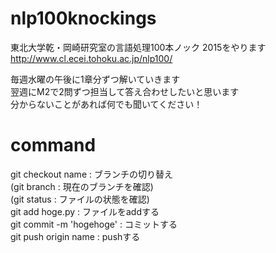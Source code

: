 # nlp100knockings

東北大学乾・岡崎研究室の言語処理100本ノック 2015をやります  
http://www.cl.ecei.tohoku.ac.jp/nlp100/  

毎週水曜の午後に1章分ずつ解いていきます  
翌週にM2で2問ずつ担当して答え合わせしたいと思います  
分からないことがあれば何でも聞いてください！  

# command
git checkout name : ブランチの切り替え  
(git branch : 現在のブランチを確認)  
(git status : ファイルの状態を確認)  
git add hoge.py : ファイルをaddする  
git commit -m 'hogehoge' : コミットする  
git push origin name : pushする
